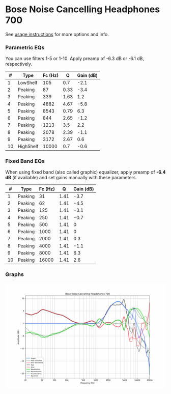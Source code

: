 # Bose Noise Cancelling Headphones 700
See [usage instructions](https://github.com/jaakkopasanen/AutoEq#usage) for more options and info.

### Parametric EQs
You can use filters 1-5 or 1-10. Apply preamp of -6.3 dB or -6.1 dB, respectively.

|   # | Type      |   Fc (Hz) |    Q |   Gain (dB) |
|-----|-----------|-----------|------|-------------|
|   1 | LowShelf  |       105 | 0.7  |        -2.1 |
|   2 | Peaking   |        87 | 0.33 |        -3.4 |
|   3 | Peaking   |       339 | 1.63 |         1.2 |
|   4 | Peaking   |      4882 | 4.67 |        -5.8 |
|   5 | Peaking   |      8543 | 0.79 |         6.3 |
|   6 | Peaking   |       844 | 2.65 |        -1.2 |
|   7 | Peaking   |      1213 | 3.5  |         2.2 |
|   8 | Peaking   |      2078 | 2.39 |        -1.1 |
|   9 | Peaking   |      3172 | 2.67 |         0.6 |
|  10 | HighShelf |     10000 | 0.7  |        -0.6 |

### Fixed Band EQs
When using fixed band (also called graphic) equalizer, apply preamp of **-6.4 dB** (if available) and set gains manually with these parameters.

|   # | Type    |   Fc (Hz) |    Q |   Gain (dB) |
|-----|---------|-----------|------|-------------|
|   1 | Peaking |        31 | 1.41 |        -3.7 |
|   2 | Peaking |        62 | 1.41 |        -4.5 |
|   3 | Peaking |       125 | 1.41 |        -3.1 |
|   4 | Peaking |       250 | 1.41 |        -0.7 |
|   5 | Peaking |       500 | 1.41 |         0   |
|   6 | Peaking |      1000 | 1.41 |         0   |
|   7 | Peaking |      2000 | 1.41 |         0.3 |
|   8 | Peaking |      4000 | 1.41 |        -1.1 |
|   9 | Peaking |      8000 | 1.41 |         6.3 |
|  10 | Peaking |     16000 | 1.41 |         2.6 |

### Graphs
![](./Bose%20Noise%20Cancelling%20Headphones%20700.png)
